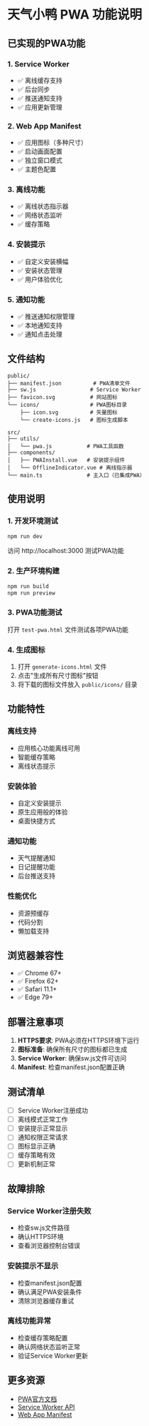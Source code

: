# 天气小鸭 PWA 功能说明

## 已实现的PWA功能

### 1. Service Worker
- ✅ 离线缓存支持
- ✅ 后台同步
- ✅ 推送通知支持
- ✅ 应用更新管理

### 2. Web App Manifest
- ✅ 应用图标（多种尺寸）
- ✅ 启动画面配置
- ✅ 独立窗口模式
- ✅ 主题色配置

### 3. 离线功能
- ✅ 离线状态指示器
- ✅ 网络状态监听
- ✅ 缓存策略

### 4. 安装提示
- ✅ 自定义安装横幅
- ✅ 安装状态管理
- ✅ 用户体验优化

### 5. 通知功能
- ✅ 推送通知权限管理
- ✅ 本地通知支持
- ✅ 通知点击处理

## 文件结构

```
public/
├── manifest.json          # PWA清单文件
├── sw.js                 # Service Worker
├── favicon.svg           # 网站图标
└── icons/                # PWA图标目录
    ├── icon.svg          # 矢量图标
    └── create-icons.js   # 图标生成脚本

src/
├── utils/
│   └── pwa.js           # PWA工具函数
├── components/
│   ├── PWAInstall.vue   # 安装提示组件
│   └── OfflineIndicator.vue # 离线指示器
└── main.ts              # 主入口（已集成PWA）
```

## 使用说明

### 1. 开发环境测试
```bash
npm run dev
```
访问 http://localhost:3000 测试PWA功能

### 2. 生产环境构建
```bash
npm run build
npm run preview
```

### 3. PWA功能测试
打开 `test-pwa.html` 文件测试各项PWA功能

### 4. 生成图标
1. 打开 `generate-icons.html` 文件
2. 点击"生成所有尺寸图标"按钮
3. 将下载的图标文件放入 `public/icons/` 目录

## 功能特性

### 离线支持
- 应用核心功能离线可用
- 智能缓存策略
- 离线状态提示

### 安装体验
- 自定义安装提示
- 原生应用般的体验
- 桌面快捷方式

### 通知功能
- 天气提醒通知
- 日记提醒功能
- 后台推送支持

### 性能优化
- 资源预缓存
- 代码分割
- 懒加载支持

## 浏览器兼容性

- ✅ Chrome 67+
- ✅ Firefox 62+
- ✅ Safari 11.1+
- ✅ Edge 79+

## 部署注意事项

1. **HTTPS要求**: PWA必须在HTTPS环境下运行
2. **图标准备**: 确保所有尺寸的图标都已生成
3. **Service Worker**: 确保sw.js文件可访问
4. **Manifest**: 检查manifest.json配置正确

## 测试清单

- [ ] Service Worker注册成功
- [ ] 离线模式正常工作
- [ ] 安装提示正常显示
- [ ] 通知权限正常请求
- [ ] 图标显示正确
- [ ] 缓存策略有效
- [ ] 更新机制正常

## 故障排除

### Service Worker注册失败
- 检查sw.js文件路径
- 确认HTTPS环境
- 查看浏览器控制台错误

### 安装提示不显示
- 检查manifest.json配置
- 确认满足PWA安装条件
- 清除浏览器缓存重试

### 离线功能异常
- 检查缓存策略配置
- 确认网络状态监听正常
- 验证Service Worker更新

## 更多资源

- [PWA官方文档](https://web.dev/progressive-web-apps/)
- [Service Worker API](https://developer.mozilla.org/en-US/docs/Web/API/Service_Worker_API)
- [Web App Manifest](https://developer.mozilla.org/en-US/docs/Web/Manifest)
